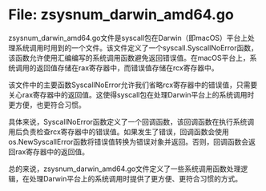 # File: zsysnum_darwin_amd64.go

zsysnum_darwin_amd64.go文件是syscall包在Darwin（即macOS）平台上处理系统调用时用到的一个文件。该文件定义了一个syscall.SyscallNoError函数，该函数允许使用汇编编写的系统调用函数避免返回错误值。在macOS平台上，系统调用的返回值存储在rax寄存器中，而错误值存储在rcx寄存器中。

该文件中的主要函数SyscallNoError允许我们省略rcx寄存器中的错误值，只需要关心rax寄存器中的返回值。这使得syscall包在处理Darwin平台上的系统调用时更方便，也更符合习惯。

具体来说，SyscallNoError函数定义了一个回调函数，该回调函数在执行系统调用后负责检查rcx寄存器中的错误值。如果发生了错误，回调函数会使用os.NewSyscallError函数将错误值转换为错误对象并返回。否则，回调函数会返回rax寄存器中的返回值。

总的来说，zsysnum_darwin_amd64.go文件定义了一些系统调用函数处理逻辑，在处理Darwin平台上的系统调用时提供了更方便、更符合习惯的方式。

